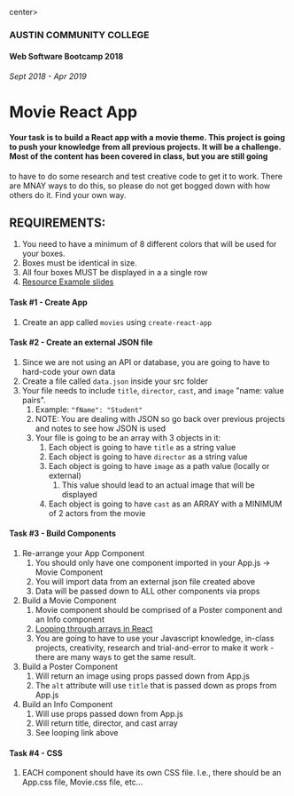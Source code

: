 center>

### AUSTIN COMMUNITY COLLEGE 
#### Web Software Bootcamp 2018
###### Sept 2018 - Apr 2019

</center>

# Movie React App


#### Your task is to build a React app with a movie theme. This project is going to push your knowledge from all previous projects. It will be a challenge. Most of the content has been covered in class, but you are still going
to have to do some research and test creative code to get it to work. There are MNAY ways to do this, so please do not get bogged down with how others do it. Find your own way.


## REQUIREMENTS:

1. You need to have a minimum of 8 different colors that will be used for your boxes.
2. Boxes must be identical in size.
3. All four boxes MUST be displayed in a a single row
4. [Resource Example slides](https://docs.google.com/presentation/d/1NZ8zjzAoX-tfVLF5OZy6C9qQaZ9KMfOpnt-SzDw07Yk/edit?usp=sharing)

#### Task #1 - Create App

1. Create an app called `movies` using `create-react-app`

#### Task #2 - Create an external JSON file

1. Since we are not using an API or database, you are going to have to hard-code your own data
2. Create a file called `data.json` inside your src folder
3. Your file needs to include `title`, `director`, `cast`, and `image` "name: value pairs".
	1. Example: `"fName": "Student"`
	2. NOTE: You are dealing with JSON so go back over previous projects and notes to see how JSON is used
	3. Your file is going to be an array with 3 objects in it:
		1. Each object is going to have `title` as a string value
		2. Each object is going to have `director` as a string value
		3. Each object is going to have `image` as a path value (locally or external)
			1. This value should lead to an actual image that will be displayed
		4. Each object is going to have `cast` as an ARRAY with a MINIMUM of 2 actors from the movie

#### Task #3 - Build Components

1. Re-arrange your App Component
	1. You should only have one component imported in your App.js -> Movie Component
	2. You will import data from an external json file created above
	3. Data will be passed down to ALL other components via props
2. Build a Movie Component
	1. Movie component should be comprised of a Poster component and an Info component
	2. [Looping through arrays in React](https://stackoverflow.com/questions/29149169/how-to-loop-and-render-elements-in-react-js-without-an-array-of-objects-to-map)
	3. You are going to have to use your Javascript knowledge, in-class projects, creativity, research  and trial-and-error to make it work - there are many ways to get the same result.
3. Build a Poster Component
	1. Will return an image using props passed down from App.js
	2. The `alt` attribute will use `title` that is passed down as props from App.js
4. Build an Info Component
	1. Will use props passed down from App.js
	2. Will return title, director, and cast array
	3. See looping link above
	
#### Task #4 - CSS

1. EACH component should have its own CSS file. I.e., there should be an App.css file, Movie.css file, etc...



